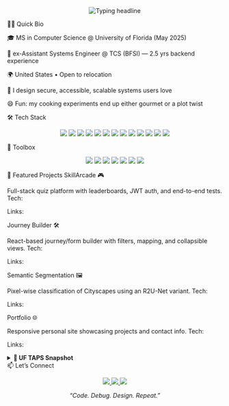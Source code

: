 <!-- Typing headline (interactive) --> <div align="center"> <img src="https://readme-typing-svg.demolab.com?font=Inter&weight=600&size=28&pause=1200&color=58A6FF&center=true&vCenter=true&width=820&height=45&duration=2600&lines=Hi%2C+I'm+Sreenivasa+Raju+Konduru;Backend+%26+Full-Stack+Engineer;Java+%7C+Spring+Boot+%7C+React+%7C+AWS;Secure+%2F+Accessible+%2F+Scalable+Apps;Open+to+Full-Time+SDE+Roles" alt="Typing headline" /> </div>
👨‍💻 Quick Bio

🎓 MS in Computer Science @ University of Florida (May 2025)

💼 ex-Assistant Systems Engineer @ TCS (BFSI) — 2.5 yrs backend experience

🌍 United States • Open to relocation

🔐 I design secure, accessible, scalable systems users love

😄 Fun: my cooking experiments end up either gourmet or a plot twist

🛠️ Tech Stack
<p align="center"> <img src="https://img.shields.io/badge/Java-ED8B00?logo=java&logoColor=white"> <img src="https://img.shields.io/badge/SpringBoot-6DB33F?logo=springboot&logoColor=white"> <img src="https://img.shields.io/badge/React-149ECA?logo=react&logoColor=white"> <img src="https://img.shields.io/badge/Node.js-339933?logo=nodedotjs&logoColor=white"> <img src="https://img.shields.io/badge/Python-3776AB?logo=python&logoColor=white"> <img src="https://img.shields.io/badge/AWS-232F3E?logo=amazonaws&logoColor=white"> <img src="https://img.shields.io/badge/PostgreSQL-4169E1?logo=postgresql&logoColor=white"> <img src="https://img.shields.io/badge/MySQL-4479A1?logo=mysql&logoColor=white"> <img src="https://img.shields.io/badge/MongoDB-47A248?logo=mongodb&logoColor=white"> <img src="https://img.shields.io/badge/Docker-2496ED?logo=docker&logoColor=white"> <img src="https://img.shields.io/badge/GitHub%20Actions-2088FF?logo=githubactions&logoColor=white"> <img src="https://img.shields.io/badge/JUnit-25A162?logo=junit5&logoColor=white"> <img src="https://img.shields.io/badge/Selenium-43B02A?logo=selenium&logoColor=white"> </p>
🧰 Toolbox
<p align="center"> <img src="https://img.shields.io/badge/Git-F05032?logo=git&logoColor=white"> <img src="https://img.shields.io/badge/GitHub-181717?logo=github&logoColor=white"> <img src="https://img.shields.io/badge/Docker%20Compose-2496ED?logo=docker&logoColor=white"> <img src="https://img.shields.io/badge/CI%2FCD-Pragmatic-6E7781"> <img src="https://img.shields.io/badge/Logging%20%26%20Metrics-Practical-3FB950"> <img src="https://img.shields.io/badge/Jira-0052CC?logo=jira&logoColor=white"> <img src="https://img.shields.io/badge/Confluence-172B4D?logo=confluence&logoColor=white"> </p>
🚀 Featured Projects
SkillArcade 🎮

Full-stack quiz platform with leaderboards, JWT auth, and end-to-end tests.
Tech:

Links:

Journey Builder 🛠️

React-based journey/form builder with filters, mapping, and collapsible views.
Tech:

Links:

Semantic Segmentation 🖼️

Pixel-wise classification of Cityscapes using an R2U-Net variant.
Tech:

Links:

Portfolio 🌐

Responsive personal site showcasing projects and contact info.
Tech:

Links:

<details> <summary><b>🧪 UF TAPS Snapshot</b></summary>

Designed accessible permit workflows (issuance, edits, cancellations, transit changes)

Modernized UIs with HTML5, CSS3, jQuery, Bootstrap, aligned to brand & a11y

Integrated with T2 Flex; support tickets dropped with cleaner flows

</details>
📫 Let’s Connect
<p align="center"> <a href="mailto:kondurusreenivasaraju1@gmail.com"> <img src="https://img.shields.io/badge/Email-kondurusreenivasaraju1%40gmail.com-1f6feb?style=for-the-badge&logo=gmail&logoColor=white"> </a> <a href="https://www.linkedin.com/in/sreenivasa-raju-konduru-b27a51169/"> <img src="https://img.shields.io/badge/LinkedIn-Sreenivasa%20Raju-0a66c2?style=for-the-badge&logo=linkedin&logoColor=white"> </a> <a href="https://sreenivasarajukonduru.github.io/Portfolio/"> <img src="https://img.shields.io/badge/Portfolio-Visit-111827?style=for-the-badge&logo=githubpages&logoColor=white"> </a> </p> <p align="center"><i>“Code. Debug. Design. Repeat.”</i></p>
